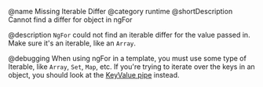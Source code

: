 @name Missing Iterable Differ @category runtime @shortDescription Cannot find a differ for object in ngFor

@description `NgFor` could not find an iterable differ for the value passed in. Make sure it's an iterable, like an `Array`.

@debugging When using ngFor in a template, you must use some type of Iterable, like `Array`, `Set`, `Map`, etc. If you're trying to iterate over the keys in an object, you should look at the [KeyValue pipe](/api/common/KeyValuePipe) instead.

<!-- links -->

<!-- external links -->

<!-- end links -->

